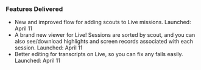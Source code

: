 ### Features Delivered
* New and improved flow for adding scouts to Live missions.
  <date>Launched: April 11</date>
* A brand new viewer for Live! Sessions are sorted by scout, and you can also see/download highlights and screen records associated with each session.
  <date>Launched: April 11</date>
* Better editing for transcripts on Live, so you can fix any fails easily.
  <date>Launched: April 11</date>
